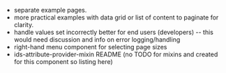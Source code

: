 - separate example pages.
- more practical examples with data grid or list of content to paginate for clarity.
- handle values set incorrectly better for end users (developers) -- this would need discussion and info on error logging/handling
- right-hand menu component for selecting page sizes
- ids-attribute-provider-mixin README
(no TODO for mixins and created for this component so listing here)
